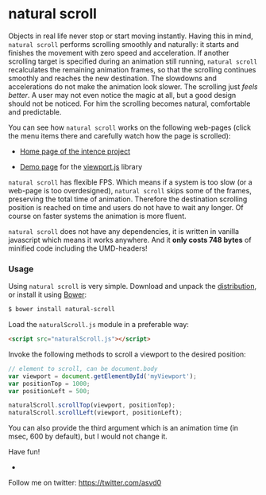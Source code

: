 
natural scroll
==============

Objects in real life never stop or start moving instantly. Having this
in mind, `natural scroll` performs scrolling smoothly and naturally:
it starts and finishes the movement with zero speed and
acceleration. If another scrolling target is specified during an
animation still running, `natural scroll` recalculates the remaining
animation frames, so that the scrolling continues smoothly and reaches
the new destination. The slowdowns and accelerations do not make the
animation look slower. The scrolling just *feels better*. A user may
not even notice the magic at all, but a good design should not be
noticed. For him the scrolling becomes natural, comfortable and
predictable.

You can see how `natural scroll` works on the following web-pages
(click the menu items there and carefully watch how the page is
scrolled):

- [Home page of the intence project](http://asvd.github.io/intence)

- [Demo page](http://asvd.github.io/viewport/) for the
  [viewport.js](https://github.com/asvd/viewport) library


`natural scroll` has flexible FPS. Which means if a system is too slow
(or a web-page is too overdesigned), `natural scroll` skips some of
the frames, preserving the total time of animation. Therefore the
destination scrolling position is reached on time and users do not
have to wait any longer. Of course on faster systems the animation is
more fluent.

`natural scroll` does not have any dependencies, it is written in
vanilla javascript which means it works anywhere. And it **only costs
748 bytes** of minified code including the UMD-headers!


### Usage

Using `natural scroll` is very simple. Download and unpack the
[distribution](https://github.com/asvd/naturalScroll/releases/download/v0.2.2/naturalScroll-0.2.2.tar.gz), or install it using [Bower](http://bower.io/):

```sh
$ bower install natural-scroll
```

Load the `naturalScroll.js` module in a preferable way:

```html
<script src="naturalScroll.js"></script>
```

Invoke the following methods to scroll a viewport to the desired
position:

```js
// element to scroll, can be document.body
var viewport = document.getElementById('myViewport');
var positionTop = 1000;
var positionLeft = 500;

naturalScroll.scrollTop(viewport, positionTop);
naturalScroll.scrollLeft(viewport, positionLeft);
```

You can also provide the third argument which is an animation time (in
msec, 600 by default), but I would not change it.

Have fun!

-

Follow me on twitter: https://twitter.com/asvd0

